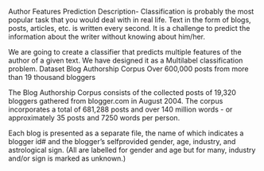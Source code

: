 Author Features Prediction 
Description-
Classification is probably the most popular task that you would deal with in real life. Text in the form of blogs, posts, articles, etc. is written every second. It is a challenge to predict the information about the writer without knowing about him/her.  
 
We are going to create a classifier that predicts multiple features of the author of a given text. We have designed it as a Multilabel classification problem. 
Dataset 
Blog Authorship Corpus Over 600,000 posts from more than 19 thousand bloggers 
 
The Blog Authorship Corpus consists of the collected posts of 19,320 bloggers gathered from blogger.com in August 2004. The corpus incorporates a total of 681,288 posts and over 140 million words - or approximately 35 posts and 7250 words per person. 
 
Each blog is presented as a separate file, the name of which indicates a blogger id# and the blogger’s selfprovided gender, age, industry, and astrological sign. (All are labelled for gender and age but for many, industry and/or sign is marked as unknown.) 
 
